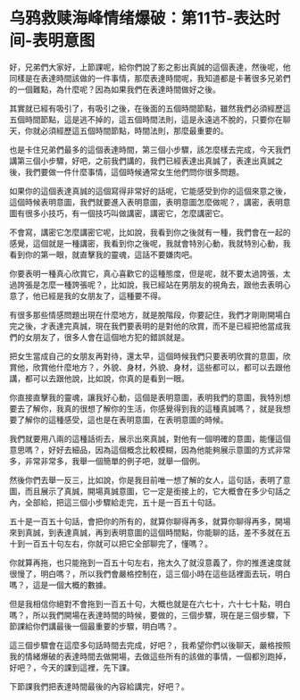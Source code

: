 # 乌鸦救赎海峰情绪爆破：第11节-表达时间-表明意图

好，兄弟們大家好，上節課呢，給你們說了影之影出真誠的這個表達，然後呢，他同樣是在表達時間該做的一件事情，那麼表達時間呢，我知道都是卡著很多兄弟們的一個難點，為什麼呢？因為如果我們在表達時間做好之後。

其實就已經有吸引了，有吸引之後，在後面的五個時間節點，雖然我們必須經歷這五個時間節點，這是逃不掉的，這五個時間法則，這是永遠逃不脫的，只要你在聊天，你就必須經歷這五個時間節點，時間法則，那麼最重要的。

也是卡住兄弟們最多的這個表達時間，第三個小步驟，該怎麼樣去完成，今天我們講第三個小步驟，好吧，之前我們講的，我們已經表達出真誠了，表達出真誠之後，我們要做一件什麼事情，這個時候通常女生他們問你很多問題。

如果你的這個表達真誠的這個寫得非常好的話呢，它能感受到你的這個來意之後，這個時候表明意圖，我們就要進入表明意圖，表明意圖怎麼做呢？，講密，表明意圖有很多小技巧，有一個技巧叫做講密，講密它，怎麼講密它。

不會寫，講密它怎麼講密它呢，比如說，我看到你之後就有一種，我們會在一起的感覺，這個就是一種講密，我看到你之後呢，我就會特別心動，我就特別心動，我看到你的第一眼，就直擊我的靈魂，這話不要嫌肉吧。

你要表明一種真心欣賞它，真心喜歡它的這種態度，但是呢，就不要太過誇張，太過誇張是怎麼一種誇張呢？，比如說，我已經站在男朋友的視角去，跟他去表明心意了，他已經是我的女朋友了，這種要不得。

有很多那些情感問題出現在什麼地方，就是脫階段，你要記住，我們才剛剛開場白完之後，才表達完真誠，現在我們要表明的是對他的欣賞，而不是已經把他當成我們的女朋友了，很多人會在這個地方犯的錯誤就是。

把女生當成自己的女朋友再對待，還太早，這個時候我們只要表明欣賞的意圖，欣賞他，欣賞他什麼地方？，外貌、身材，外貌、身材，這些都可以，都可以去跟他講，都可以去跟他說，比如說，你真的是看到一眼。

你直接直擊我的靈魂，讓我好心動，這個是表明意圖，表明我們的意圖，我特別想要去了解你，我真的很想了解你的生活，你感覺得到我的這種真誠嗎？，就是我想要了解你的這種感受，這也是在表明意圖，在表明意圖的時候。

我們就要用八兩的這種話術去，展示出來真誠，對他有一個明確的意圖，能懂這個意思嗎？，好好去細品，因為這個概念比較模糊，因為他能夠展示意圖的方式非常多，非常非常多，我舉一個簡單的例子吧，就舉一個例。

然後你們去舉一反三，比如說，你是我目前唯一想了解的女人，這句話，表明了意圖，而且展示了真誠，開場真誠意圖，它一定是銜接上的，它大概會在多少句話之內，全部給，把這三個小步驟給走完，五十是一百五十句話。

五十是一百五十句話，會把你的所有的，就算你聊得再多，就算你聊得再多，開場來到真誠，到表達真誠，再到表明意圖的這個時間點，你能聊的話，差不多就在五十到一百五十句左右，你就可以把它全部聊完了，懂嗎？。

你就算再拖，也只能拖到一百五十句左右，拖太久了就沒意義了，你的推進速度就很慢了，明白嗎？，所以我們會嚴格控制在，這三個小時在這些話裡面去玩，明白嗎？，這是一個大概的數據。

但是我相信你絕對不會拖到一百五十句，大概也就是在六七十，六十七十點，明白嗎？，所以我們開場在表達時間的時候，要做的，三個步驟，現在是三個步驟，下節課給你們講最後一個最重要的步驟，明白嗎？。

這三個步驟會在這麼多句話時間去完成，好吧？，我希望你們以後聊天，嚴格按照我的情緒爆破的表達時間去做開場，去做這些所有的該做的事情，一個都別跑掉，好吧？，今天的課到這裡，先下課。

下節課我們把表達時間最後的內容給講完，好吧？。